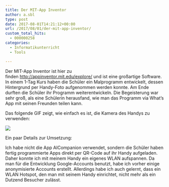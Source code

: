 ```yaml
---
title: Der MIT-App Inventor
author: a.sbl
type: post
date: 2017-08-01T14:21:12+00:00
url: /2017/08/01/der-mit-app-inventor/
custom_total_hits:
  - 000000258
categories:
  - Informatikunterricht
  - Tools

---
```

Der MIT-App Inventor ist hier zu finden <http://appinventor.mit.edu/explore/> und ist eine großartige Software. In einem 1-Tag Kurs haben die Schüler ein Malprogramm entwickelt, dessen Hintergrund per Handy-Foto aufgenommen werden konnte. Am Ende durften die Schüler ihr Programm weiterentwickeln. Die Begeisterung war sehr groß, als eine Schülerin herausfand, wie man das Programm via What&#8217;s App mit seinen Freunden teilen kann.

Das folgende GIF zeigt, wie einfach es ist, die Kamera des Handys zu verwenden:

![][1]

Ein paar Details zur Umsetzung:

Ich habe nicht die App AICompanion verwendet, sondern die Schüler haben fertig programmierte Apps direkt per QR-Code auf ihr Handy aufgeladen. Daher konnte ich mit meinem Handy ein eigenes WLAN aufspannen. Da man für die Entwicklung Google-Accounts benutzt, habe ich vorher einige anonymisierte Accounts erstellt. Allerdings habe ich auch gelernt, dass ein WLAN Hotspot, den man mit seinem Handy einrichtet, nicht mehr als ein Dutzend Besucher zulässt.

 [1]: https://it-teaching.de/blog/content/images/2017/07/12-camera.gif
